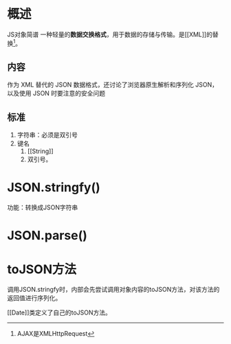 # 概述
JS对象简谱
	一种轻量的**数据交换格式**，用于数据的存储与传输。是[[XML]]的替换[^1]。
## 内容
作为 XML 替代的 JSON 数据格式，还讨论了浏览器原生解析和序列化 JSON，以及使用 JSON 时要注意的安全问题
## 标准
1. 字符串：必须是双引号
2. 键名
	1. [[String]] 
	2. 双引号。
# JSON.stringfy()
功能：转换成JSON字符串

# JSON.parse()

# toJSON方法
调用JSON.stringfy时，内部会先尝试调用对象内容的toJSON方法，对该方法的返回值进行序列化。

[[Date]]类定义了自己的toJSON方法。

[^1]: AJAX是XMLHttpRequest